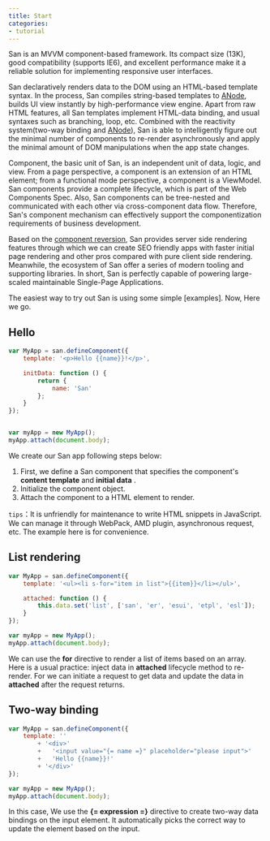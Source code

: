 ```yaml
---
title: Start
categories:
- tutorial
---
```


San is an MVVM component-based framework. Its compact size (13K), good compatibility (supports IE6), and excellent performance make it a reliable solution for implementing responsive user interfaces.

San declaratively renders data to the DOM using an HTML-based template syntax. In the process, San compiles string-based templates to [ANode](https://github.com/baidu/san/blob/master/doc/anode.md), builds UI view instantly by high-performance view engine. Apart from raw HTML features, all San templates implement HTML-data binding, and usual syntaxes such as branching, loop, etc. Combined with the reactivity system(two-way binding and [ANode](https://github.com/baidu/san/blob/master/doc/anode.md)), San is able to intelligently figure out the minimal number of components to re-render asynchronously and apply the minimal amount of DOM manipulations when the app state changes.

Component, the basic unit of San, is an independent unit of data, logic, and view. From a page perspective, a component is an extension of an HTML element; from a functional mode perspective, a component is a ViewModel. San components provide a complete lifecycle, which is part of the Web Components Spec. Also, San components can be tree-nested and communicated with each other via cross-component data flow. Therefore, San's component mechanism can effectively support the componentization requirements of business development.

Based on the [component reversion](https://baidu.github.io/san/tutorial/reverse/), San provides server side rendering features through which we can create SEO friendly apps with faster initial page rendering and other pros compared with pure client side rendering. Meanwhile, the ecosystem of San offer a series of modern tooling and supporting libraries. In short, San is perfectly capable of powering large-scaled maintainable Single-Page Applications.

The easiest way to try out San is using some simple [examples]. Now, Here we go.

Hello
-------

```javascript
var MyApp = san.defineComponent({
    template: '<p>Hello {{name}}!</p>',

    initData: function () {
        return {
            name: 'San'
        };
    }
});


var myApp = new MyApp();
myApp.attach(document.body);
```

We create our San app following steps below:

1. First, we define a San component that specifies the component's **content template** and **initial data** .
2. Initialize the component object.
3. Attach the component to a HTML element to render.


`tips`：It is unfriendly for maintenance to write HTML snippets in JavaScript. We can manage it through WebPack, AMD plugin, asynchronous request, etc. The example here is for convenience.

List rendering
--------

```javascript
var MyApp = san.defineComponent({
    template: '<ul><li s-for="item in list">{{item}}</li></ul>',

    attached: function () {
        this.data.set('list', ['san', 'er', 'esui', 'etpl', 'esl']);
    }
});

var myApp = new MyApp();
myApp.attach(document.body);
```

We can use the **for** directive to render a list of items based on an array. Here is a usual practice: inject data in **attached** lifecycle method to re-render. For we can initiate a request to get data and update the data in **attached** after the request returns.

Two-way binding
--------

```javascript
var MyApp = san.defineComponent({
    template: ''
        + '<div>'
        +   '<input value="{= name =}" placeholder="please input">'
        +   'Hello {{name}}!'
        + '</div>'
});

var myApp = new MyApp();
myApp.attach(document.body);
```

In this case, We use the **{= expression =}** directive to create two-way data bindings on the input element. It automatically picks the correct way to update the element based on the input. 

